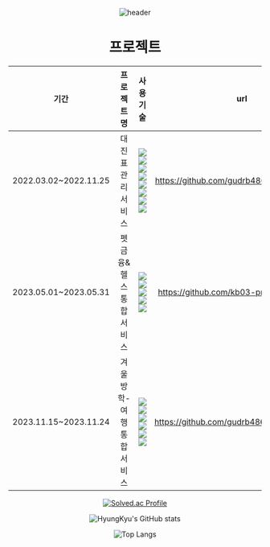 <div align=center>

![header](https://capsule-render.vercel.app/api?type=waving&color=auto&height=200&section=header&text=박형규's%20GitHub&fontSize=60&fontColor=FFFFFF)
  
<!--[![Hits](https://hits.seeyoufarm.com/api/count/incr/badge.svg?url=https%3A%2F%2Fgithub.com%2Fgudrb4869&count_bg=%2379C83D&title_bg=%23555555&icon=&icon_color=%23E7E7E7&title=hits&edge_flat=false)](https://hits.seeyoufarm.com)-->

<h1>프로젝트</h1>

|기간|프로젝트명|사용 기술|url|
|:---:|:---:|:---:|:---:|
|2022.03.02~2022.11.25|대진표 관리 서비스|<img src="https://img.shields.io/badge/Java-007396?style=flat&logo=Java&logoColor=white"> <img src="https://img.shields.io/badge/springboot-6DB33F?style=flat&logo=springboot&logoColor=white"> <img src="https://img.shields.io/badge/springsecurity-6DB33F?style=flat&logo=springsecurity&logoColor=white"> <img src="https://img.shields.io/badge/mariadb-003545?style=flat&logo=mariadb&logoColor=white"> <img src="https://img.shields.io/badge/bootstrap-7952B3?style=flat&logo=bootstrap&logoColor=white"> <img src="https://img.shields.io/badge/jpa-8A8A8A?style=flat&logo=jpa&logoColor=white"> <img src="https://img.shields.io/badge/amazon ec2-FF9900?style=flat&logo=amazonec2&logoColor=white"> <img src="https://img.shields.io/badge/amazon route 53-8C4FFF?style=flat&logo=amazonroute53&logoColor=white">|https://github.com/gudrb4869/draw-webapp|
|2023.05.01~2023.05.31|펫 금융&헬스 통합 서비스|<img src="https://img.shields.io/badge/Java-007396?style=flat&logo=Java&logoColor=white"> <img src="https://img.shields.io/badge/springboot-6DB33F?style=flat&logo=springboot&logoColor=white"> <img src="https://img.shields.io/badge/mysql-4479A1?style=flat&logo=mysql&logoColor=white"> <img src="https://img.shields.io/badge/mybatis-8A8A8A?style=flat&logo=mybatis&logoColor=white"> <img src="https://img.shields.io/badge/jquery-0769AD?style=flat&logo=jquery&logoColor=white">|https://github.com/kb03-project/petandmet|
|2023.11.15~2023.11.24|겨울방학-여행통합서비스|<img src="https://img.shields.io/badge/Java-007396?style=flat&logo=Java&logoColor=white"> <img src="https://img.shields.io/badge/springboot-6DB33F?style=flat&logo=springboot&logoColor=white"> <img src="https://img.shields.io/badge/mysql-4479A1?style=flat&logo=mysql&logoColor=white"> <img src="https://img.shields.io/badge/mybatis-8A8A8A?style=flat&logo=mybatis&logoColor=white"> <img src="https://img.shields.io/badge/vue.js-4FC08D?style=flat&logo=vue.js&logoColor=white"> <img src="https://img.shields.io/badge/axios-5A29E4?style=flat&logo=axios&logoColor=white">|https://github.com/gudrb4869/wintervacation|

[![Solved.ac Profile](http://mazassumnida.wtf/api/generate_badge?boj=gudrb4869)](https://solved.ac/gudrb4869)

![HyungKyu's GitHub stats](https://github-readme-stats.vercel.app/api?username=gudrb4869&show_icons=true&theme=dark)

![Top Langs](https://github-readme-stats.vercel.app/api/top-langs/?username=gudrb4869&layout=compact&theme=onedark)

</div>
